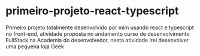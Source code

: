 # primeiro-projeto-react-typescript
Primeiro projeto totalmente desenvolvido por mim usando react e typescript no front-end,
atividade proposta no andamento curso de desenvolvimento FullStack na Academia do desenvolvedor, 
nesta atividade irei desenvolver uma pequena loja Geek
